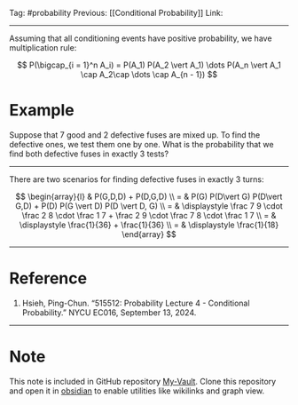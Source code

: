 Tag: #probability 
Previous: [[Conditional Probability]]
Link: 

---

Assuming that all conditioning events have positive probability, we have multiplication rule:

$$
P(\bigcap_{i = 1}^n A_i) = P(A_1) P(A_2 \vert A_1) \dots P(A_n \vert A_1 \cap A_2\cap \dots \cap A_{n - 1})
$$

# Example

Suppose that 7 good and 2 defective fuses are mixed up. To find the defective ones, we test them one by one. What is the probability that we find both defective fuses in exactly 3 tests?

---

There are two scenarios for finding defective fuses in exactly 3 turns:

$$
\begin{array}{l}
	& P(G,D,D) + P(D,G,D) \\
	= & P(G) P(D\vert G) P(D\vert G,D) + P(D) P(G \vert D) P(D \vert D, G) \\
	= & \displaystyle \frac 7 9 \cdot \frac 2 8 \cdot \frac 1 7 + \frac 2 9 \cdot \frac 7 8 \cdot \frac 1 7 \\
	= & \displaystyle \frac{1}{36} + \frac{1}{36} \\
	= & \displaystyle \frac{1}{18}
\end{array}
$$

---

# Reference

1. Hsieh, Ping-Chun. “515512: Probability Lecture 4 - Conditional Probability.” NYCU EC016, September 13, 2024.

---

# Note

This note is included in GitHub repository [My-Vault](https://github.com/LittleD3092/My-Vault.git). Clone this repository and open it in [obsidian](https://obsidian.md/) to enable utilities like wikilinks and graph view.